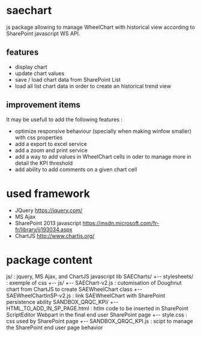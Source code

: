 # saechart
js package allowing to manage WheelChart with historical view according to SharePoint javascript WS API.

## features
+ display chart
+ update chart values
+ save / load chart data from SharePoint List
+ load all list chart data in order to create an historical trend view

## improvement items
It may be usefull to add the following features :
+ optimize responsive behaviour (specially when making winfow smaller) with css properties
+ add a export to excel service
+ add a zoom and print service
+ add a way to add values in WheelChart cells in oder to manage more in detail the KPI threshold
+ add ability to add comments on a given chart cell

# used framework
+ JQuery https://jquery.com/
+ MS Ajax
+ SharePoint 2013 javascript https://msdn.microsoft.com/fr-fr/library/jj193034.aspx
+ ChartJS http://www.chartjs.org/

# package content
js/   : jquery, MS Ajax, and ChartJS javascript lib
SAECharts/
+-- stylesheets/ : exemple of css
+-- js/
    +-- SAEChart-v2.js : cutomisation of Doughnut chart from ChartJS to create SAEWheelChart class
    +-- SAEWheelChartInSP-v2.js : link SAEWheelChart with SharePoint persistence ability
SANDBOX_QRQC_KPI/
    +-- HTML_TO_ADD_IN_SP_PAGE.html : htlm code to be inserted in SharePoint ScriptEditor Webpart in the final end user SharePoint page
    +-- style.css : css used by SharePoint page
    +-- SANDBOX_QRQC_KPI.js : scipt to manage the SharePoint end user page behavior
